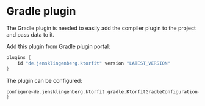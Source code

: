 # Gradle plugin
The Gradle plugin is needed to easily add the compiler plugin to the project and pass data to it.

Add this plugin from Gradle plugin portal:

```kotlin
plugins {
    id "de.jensklingenberg.ktorfit" version "LATEST_VERSION"
}
```

The plugin can be configured:

```kotlin
configure<de.jensklingenberg.ktorfit.gradle.KtorfitGradleConfiguration> {
}
```
